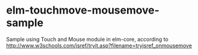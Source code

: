 # elm-touchmove-mousemove-sample
Sample using Touch and Mouse module in elm-core, according to http://www.w3schools.com/jsref/tryit.asp?filename=tryjsref_onmousemove
